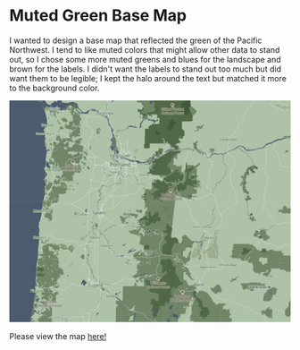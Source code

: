 
# Muted Green Base Map

I wanted to design a base map that reflected the green of the Pacific Northwest. I tend to like muted colors that might allow other data to stand out, so I chose some more muted greens and blues for the landscape and brown for the labels. I didn't want the labels to stand out too much but did want them to be legible; I kept the halo around the text but matched it more to the background color.

![Sample Design](img/example.JPG)

Please view the map [here!](https://annaballasiotes.github.io/DarkBlueGreen/)
